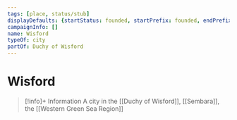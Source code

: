 ```yaml
---
tags: [place, status/stub]
displayDefaults: {startStatus: founded, startPrefix: founded, endPrefix: destroyed, endStatus: destroyed}
campaignInfo: []
name: Wisford
typeOf: city
partOf: Duchy of Wisford
---
```

# Wisford
>[!info]+ Information
> A city in the [[Duchy of Wisford]], [[Sembara]], the [[Western Green Sea Region]]

